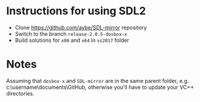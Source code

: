 # Instructions for using SDL2
- Clone https://github.com/aybe/SDL-mirror repository
- Switch to the branch ```release-2.0.5-dosbox-x```
- Build solutions for ```x86``` and ```x64``` in ```vs2017``` folder

# Notes
Assuming that ```dosbox-x``` and ```SDL-mirror``` are in the same parent folder, e.g. c:\username\documents\GitHub, otherwise you'll have to update your VC++ directories.